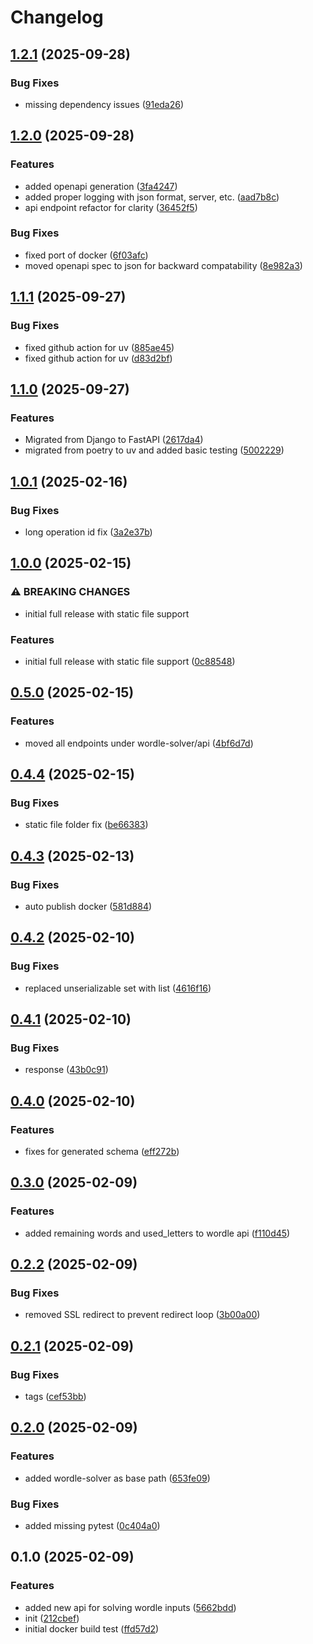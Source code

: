 # Changelog

## [1.2.1](https://github.com/fmakdemir/fwordlesolver-api/compare/v1.2.0...v1.2.1) (2025-09-28)


### Bug Fixes

* missing dependency issues ([91eda26](https://github.com/fmakdemir/fwordlesolver-api/commit/91eda263765d479c990a6e655b3f7796418b0867))

## [1.2.0](https://github.com/fmakdemir/fwordlesolver-api/compare/v1.1.1...v1.2.0) (2025-09-28)


### Features

* added openapi generation ([3fa4247](https://github.com/fmakdemir/fwordlesolver-api/commit/3fa42478c9c6a57e255ae4e89df99166da927307))
* added proper logging with json format, server, etc. ([aad7b8c](https://github.com/fmakdemir/fwordlesolver-api/commit/aad7b8c2016aab31b8267135df8095ecbaf30458))
* api endpoint refactor for clarity ([36452f5](https://github.com/fmakdemir/fwordlesolver-api/commit/36452f5324924bc5447fe9a0dae19801f6525437))


### Bug Fixes

* fixed port of docker ([6f03afc](https://github.com/fmakdemir/fwordlesolver-api/commit/6f03afcea41c531f56c347ed2f1916030b8dcab7))
* moved openapi spec to json for backward compatability ([8e982a3](https://github.com/fmakdemir/fwordlesolver-api/commit/8e982a360e603d76c15c75088e8c03a2b27f52c8))

## [1.1.1](https://github.com/fmakdemir/fwordlesolver-api/compare/v1.1.0...v1.1.1) (2025-09-27)


### Bug Fixes

* fixed github action for uv ([885ae45](https://github.com/fmakdemir/fwordlesolver-api/commit/885ae452bcaa93661fc3d732e2ae31b4b17d086c))
* fixed github action for uv ([d83d2bf](https://github.com/fmakdemir/fwordlesolver-api/commit/d83d2bfc3bd9452a2b9e46b8f772b39159026609))

## [1.1.0](https://github.com/fmakdemir/fwordlesolver-api/compare/v1.0.1...v1.1.0) (2025-09-27)


### Features

* Migrated from Django to FastAPI ([2617da4](https://github.com/fmakdemir/fwordlesolver-api/commit/2617da4a28316953b06c4e5d82b2ea9dbeffa929))
* migrated from poetry to uv and added basic testing ([5002229](https://github.com/fmakdemir/fwordlesolver-api/commit/5002229f58bb14f98644c65b399d0314fb1a9826))

## [1.0.1](https://github.com/fmakdemir/fwordlesolver-api/compare/v1.0.0...v1.0.1) (2025-02-16)


### Bug Fixes

* long operation id fix ([3a2e37b](https://github.com/fmakdemir/fwordlesolver-api/commit/3a2e37b8a85bc265ec412eb9aa8fc6926e9e7132))

## [1.0.0](https://github.com/fmakdemir/fwordlesolver-api/compare/v0.5.0...v1.0.0) (2025-02-15)


### ⚠ BREAKING CHANGES

* initial full release with static file support

### Features

* initial full release with static file support ([0c88548](https://github.com/fmakdemir/fwordlesolver-api/commit/0c885486e2e00acc644645a538907a4ac103af13))

## [0.5.0](https://github.com/fmakdemir/fwordlesolver-api/compare/v0.4.4...v0.5.0) (2025-02-15)


### Features

* moved all endpoints under wordle-solver/api ([4bf6d7d](https://github.com/fmakdemir/fwordlesolver-api/commit/4bf6d7d870203cb0cc4879d441e08d1e390fb526))

## [0.4.4](https://github.com/fmakdemir/fwordlesolver-api/compare/v0.4.3...v0.4.4) (2025-02-15)


### Bug Fixes

* static file folder fix ([be66383](https://github.com/fmakdemir/fwordlesolver-api/commit/be66383d4bf6434d0d96574c46ce0d2f7c3617f1))

## [0.4.3](https://github.com/fmakdemir/fwordlesolver-api/compare/v0.4.2...v0.4.3) (2025-02-13)


### Bug Fixes

* auto publish docker ([581d884](https://github.com/fmakdemir/fwordlesolver-api/commit/581d8846228457c1a1c2ca0414351b07057f6c4c))

## [0.4.2](https://github.com/fmakdemir/fwordlesolver-api/compare/v0.4.1...v0.4.2) (2025-02-10)


### Bug Fixes

* replaced unserializable set with list ([4616f16](https://github.com/fmakdemir/fwordlesolver-api/commit/4616f1618fb05eaedccfb8fdf5afd7495b71b812))

## [0.4.1](https://github.com/fmakdemir/fwordlesolver-api/compare/v0.4.0...v0.4.1) (2025-02-10)


### Bug Fixes

* response ([43b0c91](https://github.com/fmakdemir/fwordlesolver-api/commit/43b0c9156d708b1c56568e0d6a02cab3c8e5c914))

## [0.4.0](https://github.com/fmakdemir/fwordlesolver-api/compare/v0.3.0...v0.4.0) (2025-02-10)


### Features

* fixes for generated schema ([eff272b](https://github.com/fmakdemir/fwordlesolver-api/commit/eff272b0856d9c4d7c9c85808bd96ff023f8c193))

## [0.3.0](https://github.com/fmakdemir/fwordlesolver-api/compare/v0.2.2...v0.3.0) (2025-02-09)


### Features

* added remaining words and used_letters to wordle api ([f110d45](https://github.com/fmakdemir/fwordlesolver-api/commit/f110d459a267d3cf84a6aa9e2994c5ad38045d8c))

## [0.2.2](https://github.com/fmakdemir/fwordlesolver-api/compare/v0.2.1...v0.2.2) (2025-02-09)


### Bug Fixes

* removed SSL redirect to prevent redirect loop ([3b00a00](https://github.com/fmakdemir/fwordlesolver-api/commit/3b00a00ca29f387ae3ae3b8dbe785b07f113dae8))

## [0.2.1](https://github.com/fmakdemir/fwordlesolver-api/compare/v0.2.0...v0.2.1) (2025-02-09)


### Bug Fixes

* tags ([cef53bb](https://github.com/fmakdemir/fwordlesolver-api/commit/cef53bb607347d391885b3f2fec521c0855fb54b))

## [0.2.0](https://github.com/fmakdemir/fwordlesolver-api/compare/v0.1.0...v0.2.0) (2025-02-09)


### Features

* added wordle-solver as base path ([653fe09](https://github.com/fmakdemir/fwordlesolver-api/commit/653fe092b0d8c26a9e645fa35c719b335954897b))


### Bug Fixes

* added missing pytest ([0c404a0](https://github.com/fmakdemir/fwordlesolver-api/commit/0c404a07e747779a944246b9b812120db659e81c))

## 0.1.0 (2025-02-09)


### Features

* added new api for solving wordle inputs ([5662bdd](https://github.com/fmakdemir/fwordlesolver-api/commit/5662bdd783a431289997f265a28b3a411bdc24bd))
* init ([212cbef](https://github.com/fmakdemir/fwordlesolver-api/commit/212cbef8fcea9b26b150529aa8052526380c156f))
* initial docker build test ([ffd57d2](https://github.com/fmakdemir/fwordlesolver-api/commit/ffd57d2344bed02d4ebbeda45bcad5aa1de2c069))
